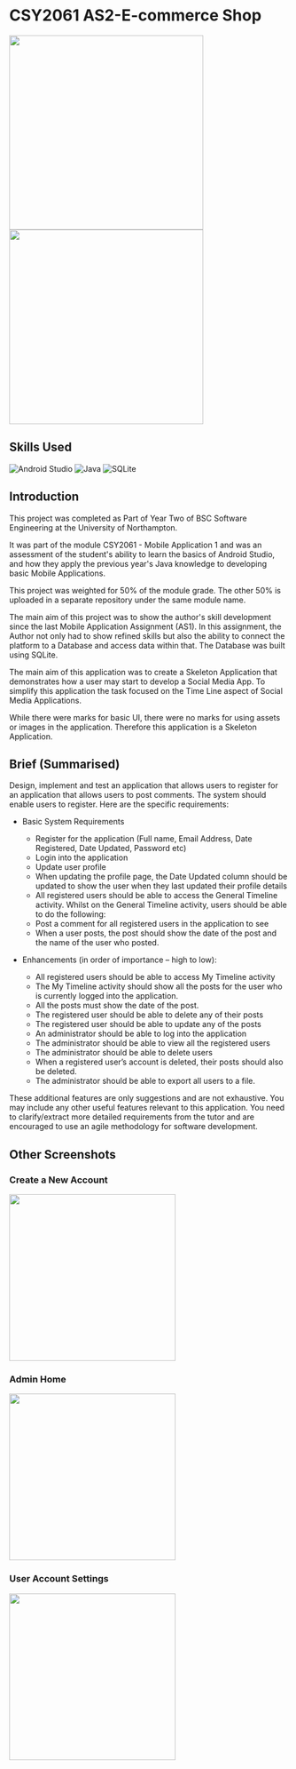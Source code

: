 # CSY2061 AS2-E-commerce Shop
<img src="https://github.com/emilyf99UniversityProjects/mobileapp2-backup/blob/main/TCA2/Screenshot%202023-08-02%20024355.png?raw=true"  width="350px" align = "left"> 
<img src="https://github.com/emilyf99UniversityProjects/mobileapp2-backup/blob/main/TCA2/Screenshot%202023-08-02%20024427.png"  width="350px"> 


## Skills Used
![Android Studio](https://img.shields.io/badge/Android%20Studio-3DDC84.svg?style=for-the-badge&logo=android-studio&logoColor=white)
![Java](https://img.shields.io/badge/java-%23ED8B00.svg?style=for-the-badge&logo=openjdk&logoColor=white)
![SQLite](https://img.shields.io/badge/sqlite-%2307405e.svg?style=for-the-badge&logo=sqlite&logoColor=white)

## Introduction
This project was completed as Part of Year Two of BSC Software Engineering at the University of Northampton.

It was part of the module CSY2061 - Mobile Application 1 and was an assessment of the student's ability to learn the basics of Android Studio, and how they apply the previous year's Java knowledge to developing basic Mobile Applications.

This project was weighted for 50% of the module grade. The other 50% is uploaded in a separate repository under the same module name.

The main aim of this project was to show the author's skill development since the last Mobile Application Assignment (AS1). In this assignment, the Author not only had  to show refined skills but also the ability to connect the platform to a Database and access data within that. 
The Database was built using SQLite. 

The main aim of this application was to create a Skeleton Application that demonstrates how a user may start to develop a Social Media App. 
To simplify this application the task focused on the Time Line aspect of Social Media Applications. 

While there were marks for basic UI, there were no marks for using assets or images in the application. Therefore this application is a Skeleton Application.

## Brief (Summarised)
Design, implement and test an application that allows users to register for an application that allows users to post comments. The system should enable users to register. Here are the specific requirements:

- Basic System Requirements
  - Register for the application (Full name, Email Address, Date Registered, Date Updated, Password etc)
  - Login into the application
  - Update user profile
  - When updating the profile page, the Date Updated column should be updated to show the user when they last updated their profile details
  - All registered users should be able to access the General Timeline activity. Whilst on the General Timeline activity, users should be able to do the following:
  - Post a comment for all registered users in the application to see
  - When a user posts, the post should show the date of the post and the name of the user who posted.

- Enhancements (in order of importance – high to low):
  - All registered users should be able to access My Timeline activity
  - The My Timeline activity should show all the posts for the user who is currently logged into the application. 
  - All the posts must show the date of the post. 
  - The registered user should be able to delete any of their posts 
  - The registered user should be able to update any of the posts
  - An administrator should be able to log into the application 
  - The administrator should be able to view all the registered users
  - The administrator should be able to delete users
  - When a registered user’s account is deleted, their posts should also be deleted.
  - The administrator should be able to export all users to a file. 

These additional features are only suggestions and are not exhaustive. You may include any other useful features relevant to this application. You need to clarify/extract more detailed requirements from the tutor and are encouraged to use an agile methodology for software development.

## Other Screenshots

### Create a New Account
<img src="https://github.com/emilyf99UniversityProjects/mobileapp2-backup/blob/main/TCA2/Screenshot%202023-08-02%20024405.png?raw=true"  width="300px"> 

### Admin Home
<img src="https://github.com/emilyf99UniversityProjects/mobileapp2-backup/blob/main/TCA2/Screenshot%202023-08-02%20024411.png?raw=true"  width="300px"> 

### User Account Settings
<img src="https://github.com/emilyf99UniversityProjects/mobileapp2-backup/blob/main/TCA2/Screenshot%202023-08-02%20024423.png?raw=true"  width="300px"> 



